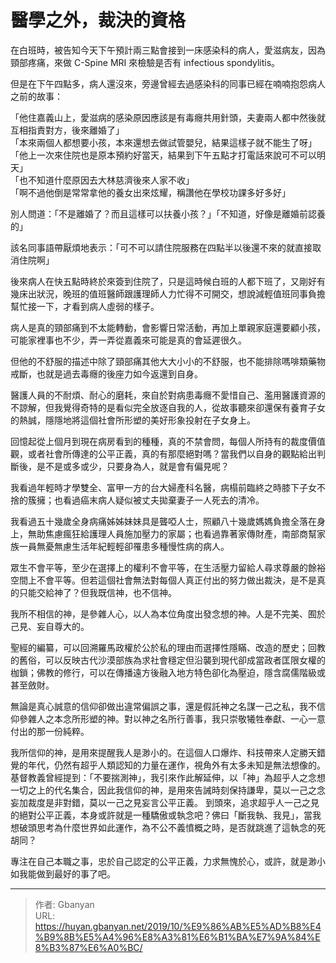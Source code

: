 # 醫學之外，裁決的資格


在白班時，被告知今天下午預計兩三點會接到一床感染科的病人，愛滋病友，因為頸部疼痛，來做 C-Spine MRI 來檢驗是否有 infectious spondylitis。

但是在下午四點多，病人還沒來，旁邊曾經去過感染科的同事已經在喃喃抱怨病人之前的故事：

「他住嘉義山上，愛滋病的感染原因應該是有毒癮共用針頭，夫妻兩人都中然後就互相指責對方，後來離婚了」\
「本來兩個人都想要小孩，本來還想去做試管嬰兒，結果這樣子就不能生了呀」\
「他上一次來住院也是原本預約好當天，結果到下午五點才打電話來說可不可以明天」\
「也不知道什麼原因去大林慈濟後來人家不收」\
「啊不過他倒是常常拿他的養女出來炫耀，稱讚他在學校功課多好多好」

別人問道：「不是離婚了？而且這樣可以扶養小孩？」「不知道，好像是離婚前認養的」

該名同事語帶厭煩地表示：「可不可以請住院服務在四點半以後還不來的就直接取消住院啊」

後來病人在快五點時終於來簽到住院了，只是這時候白班的人都下班了，又剛好有幾床出狀況，晚班的值班醫師跟護理師人力忙得不可開交，想說減輕值班同事負擔幫忙接一下，才看到病人虛弱的樣子。

病人是真的頸部痛到不太能轉動，會影響日常活動，再加上單親家庭還要顧小孩，可能家裡事也不少，弄一弄從嘉義來可能是真的會延遲很久。

但他的不舒服的描述中除了頸部痛其他大大小小的不舒服，也不能排除嗎啡類藥物戒斷，也就是過去毒癮的後座力如今返還到自身。

醫護人員的不耐煩、耐心的磨耗，來自於對病患毒癮不愛惜自己、濫用醫護資源的不諒解，但我覺得奇特的是看似完全放逐自我的人，從故事聽來卻還保有養育子女的熱誠，隱隱地將這個社會所形塑的美好形象投射在子女身上。

回憶起從上個月到現在病房看到的種種，真的不禁會問，每個人所持有的裁度價值觀，或者社會所傳達的公平正義，真的有那麼絕對嗎？當我們以自身的觀點給出判斷後，是不是或多或少，只要身為人，就是會有偏見呢？

我看過年輕時才學雙全、富甲一方的台大婦產科名醫，病榻前臨終之時膝下子女不捨的簇擁；也看過癌末病人疑似被丈夫拋棄妻子一人死去的清冷。

我看過五十幾歲全身病痛姊姊妹妹具是聾啞人士，照顧八十幾歲媽媽負擔全落在身上，無助焦慮瘋狂給護理人員施加壓力的家屬；也看過靠著家傳財產，南部商幫家族一員無憂無慮生活年紀輕輕卻罹患多種慢性病的病人。

眾生不會平等，至少在選擇上的權利不會平等，在生活壓力留給人尋求尊嚴的餘裕空間上不會平等。但若這個社會無法對每個人真正付出的努力做出裁決，是不是真的只能交給神了？但我既信神，也不信神。

我所不相信的神，是參雜人心，以人為本位角度出發念想的神。人是不完美、囿於己見、妄自尊大的。

聖經的編纂，可以回溯羅馬政權於公於私的理由而選擇性隱瞞、改造的歷史；回教的舊俗，可以反映古代沙漠部族為求社會穩定但沿襲到現代卻成當政者匡限女權的枷鎖；佛教的修行，可以在傳播遠方後融入地方特色卻化為壓迫，隱含腐儒階級或甚至斂財。

無論是真心誠意的信仰卻做出違常偏誤之事，還是假託神之名謀一己之私，我不信仰參雜人之本念所形塑的神。對以神之名所行善事，我只崇敬犧牲奉獻、一心一意付出的那一份純粹。

我所信仰的神，是用來提醒我人是渺小的。在這個人口爆炸、科技帶來人定勝天錯覺的年代，仍然有超乎人類認知的力量在運作，視角外有太多未知是無法想像的。基督教義曾經提到：「不要揣測神」，我引來作此解延伸，以「神」為超乎人之念想一切之上的代名集合，因此我信仰的神，是用來告誡時刻保持謙卑，莫以一己之念妄加裁度是非對錯，莫以一己之見妄言公平正義。
到頭來，追求超乎人一己之見的絕對公平正義，本身或許就是一種驕傲或執念吧？佛曰「斷我執、我見」，當我想破頭思考為什麼世界如此運作，為不公不義憤概之時，是否就跳進了這執念的死胡同？

專注在自己本職之事，忠於自己認定的公平正義，力求無愧於心，或許，就是渺小如我能做到最好的事了吧。



---

> 作者: Gbanyan  
> URL: https://huyan.gbanyan.net/2019/10/%E9%86%AB%E5%AD%B8%E4%B9%8B%E5%A4%96%E8%A3%81%E6%B1%BA%E7%9A%84%E8%B3%87%E6%A0%BC/  

